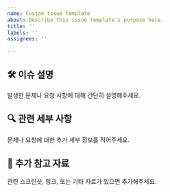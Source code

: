 ```yaml
---
name: Custom issue template
about: Describe this issue template's purpose here.
title: ''
labels: ''
assignees: ''

---
```


## 🛠️ 이슈 설명

발생한 문제나 요청 사항에 대해 간단히 설명해주세요.

## 🔍 관련 세부 사항

문제나 요청에 대한 추가 세부 정보를 적어주세요.

## 📎 추가 참고 자료

관련 스크린샷, 링크, 또는 기타 자료가 있으면 추가해주세요.
